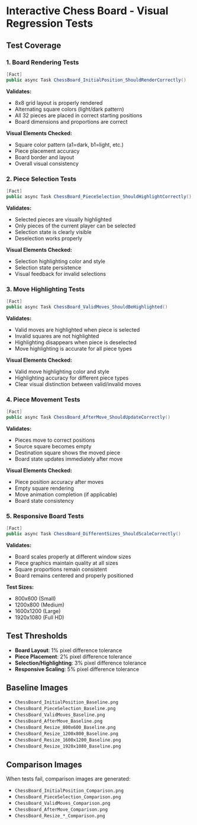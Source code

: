 # Interactive Chess Board - Visual Regression Tests

## Test Coverage

### 1. Board Rendering Tests
```csharp
[Fact]
public async Task ChessBoard_InitialPosition_ShouldRenderCorrectly()
```
**Validates:**
- 8x8 grid layout is properly rendered
- Alternating square colors (light/dark pattern)
- All 32 pieces are placed in correct starting positions
- Board dimensions and proportions are correct

**Visual Elements Checked:**
- Square color pattern (a1=dark, b1=light, etc.)
- Piece placement accuracy
- Board border and layout
- Overall visual consistency

### 2. Piece Selection Tests
```csharp
[Fact]
public async Task ChessBoard_PieceSelection_ShouldHighlightCorrectly()
```
**Validates:**
- Selected pieces are visually highlighted
- Only pieces of the current player can be selected
- Selection state is clearly visible
- Deselection works properly

**Visual Elements Checked:**
- Selection highlighting color and style
- Selection state persistence
- Visual feedback for invalid selections

### 3. Move Highlighting Tests
```csharp
[Fact]
public async Task ChessBoard_ValidMoves_ShouldBeHighlighted()
```
**Validates:**
- Valid moves are highlighted when piece is selected
- Invalid squares are not highlighted
- Highlighting disappears when piece is deselected
- Move highlighting is accurate for all piece types

**Visual Elements Checked:**
- Valid move highlighting color and style
- Highlighting accuracy for different piece types
- Clear visual distinction between valid/invalid moves

### 4. Piece Movement Tests
```csharp
[Fact]
public async Task ChessBoard_AfterMove_ShouldUpdateCorrectly()
```
**Validates:**
- Pieces move to correct positions
- Source square becomes empty
- Destination square shows the moved piece
- Board state updates immediately after move

**Visual Elements Checked:**
- Piece position accuracy after moves
- Empty square rendering
- Move animation completion (if applicable)
- Board state consistency

### 5. Responsive Board Tests
```csharp
[Fact]
public async Task ChessBoard_DifferentSizes_ShouldScaleCorrectly()
```
**Validates:**
- Board scales properly at different window sizes
- Piece graphics maintain quality at all sizes
- Square proportions remain consistent
- Board remains centered and properly positioned

**Test Sizes:**
- 800x600 (Small)
- 1200x800 (Medium)
- 1600x1200 (Large)
- 1920x1080 (Full HD)

## Test Thresholds
- **Board Layout**: 1% pixel difference tolerance
- **Piece Placement**: 2% pixel difference tolerance
- **Selection/Highlighting**: 3% pixel difference tolerance
- **Responsive Scaling**: 5% pixel difference tolerance

## Baseline Images
- `ChessBoard_InitialPosition_Baseline.png`
- `ChessBoard_PieceSelection_Baseline.png`
- `ChessBoard_ValidMoves_Baseline.png`
- `ChessBoard_AfterMove_Baseline.png`
- `ChessBoard_Resize_800x600_Baseline.png`
- `ChessBoard_Resize_1200x800_Baseline.png`
- `ChessBoard_Resize_1600x1200_Baseline.png`
- `ChessBoard_Resize_1920x1080_Baseline.png`

## Comparison Images
When tests fail, comparison images are generated:
- `ChessBoard_InitialPosition_Comparison.png`
- `ChessBoard_PieceSelection_Comparison.png`
- `ChessBoard_ValidMoves_Comparison.png`
- `ChessBoard_AfterMove_Comparison.png`
- `ChessBoard_Resize_*_Comparison.png`
